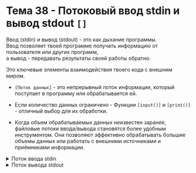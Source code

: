 # Тема 38 - Потоковый ввод stdin и вывод stdout `[]`

Ввод (stdin) и вывод (stdout) - это как дыхание программы.  
Ввод позволяет твоей программе получать информацию от пользователя или других программ,  
а вывод - передавать результаты своей работы обратно.  

Это ключевые элементы взаимодействия твоего кода с внешним миром. 


- `[Поток данных]` - это непрерывный поток информации, который поступает в программу или обрабатывается ей.

- Если количество данных ограничено - Функции `[input()]` и `[print()]` - отличный выбор для их обработки.
- Когда объем обрабатываемых данных неизвестен заранее, файловые потоки ввода/вывода становятся более удобным инструментом. Они позволяют эффективно обрабатывать большие объемы данных или работать с внешними источниками и приёмниками информации.




<details>
  <summary>Поток ввода stdin</summary>

- `[Поток ввода]` - это последовательный поток данных, который поступает в программу из внешних источников (клавиатура, файлы, сетевые соединения и др.) и который программа может читать и обрабатывать.
- `[input()]` - функция, ожидающая ввода данных от пользователя. Объём данных должен быть известен заранее.
- `[sys.stdin]` - файловый объект, поток ввода. Это объект, который предоставляет доступ к данным, которые подаются на вход программе. Это может быть как ввод с клавиатуры, так и ввод из файла, если ввод перенаправлен.
  
     - Данные поступают в программу и временно сохраняются в потоке ввода (sys.stdin). В момент прочтения, данные пропадают из потока ввода, так как он хранит их до тех пор, пока они не будут прочитаны.
- `[sys.stdin]` - Является итератором. Как только данные прочитаны, они удаляются из потока ввода безвозвратно.
#
- Чтобы работать с потоком ввода (sys.stdin), необходимо подключить модуль `[sys]` стандартной командой `[import sys]`.
#
### Что бы остановить потоковый ввод:
- `[Ctrl + D]` - если работаете в консоли Linux или IDE PyCharm
- `[Ctrl + Z]` затем `[Enter]` - если работаете в консоли Windows
#
### Считывание входных данных в одну строку:

-  C помощью списочного выражения:
```
data = [line.strip() for line in sys.stdin]
```
- C помощью функции высшего порядка `[map()]`:
```
data = list(map(str.strip, sys.stdin))
```
#
### Методы read() и readlines():

- `[readlines()]` - Позволяет считать все строки из итератора (с сохранением символов перевода строки) в список.
- Возвращает список, в котором каждый элемент оканчивается сиволом переноса строки `[\n]`
```
import sys

data = sys.stdin.readlines()
```
- `[read()]` - Позволяет считать многострочный текст из стандартного потока ввода в текстовую переменную без разделения на строки.
- Возвращает строку, в которой каждый новый элемент на новой строке.
```
import sys

data = sys.stdin.read()
```

</details>
<details>
  <summary>Поток вывода stdout</summary>



</details>
